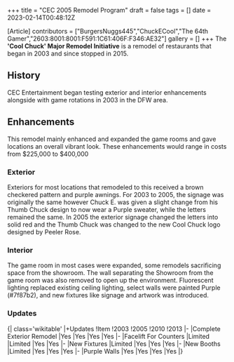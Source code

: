 +++
title = "CEC 2005 Remodel Program"
draft = false
tags = []
date = 2023-02-14T00:48:12Z

[Article]
contributors = ["BurgersNuggs445","ChuckECool","The 64th Gamer","2603:8001:8001:F591:1C61:406F:F346:AE32"]
gallery = []
+++
The **'Cool Chuck' Major Remodel Initiative** is a remodel of  restaurants that began in 2003 and since stopped in 2015.

## History ##
CEC Entertainment began testing exterior and interior enhancements alongside with game rotations in 2003 in the DFW area. 

## Enhancements ##
This remodel mainly enhanced and expanded the game rooms and gave locations an overall vibrant look. These enhancements would range in costs from $225,000 to $400,000

### Exterior ###
Exteriors for most locations that remodeled to this received a brown checkered pattern and purple awnings. For 2003 to 2005, the signage was originally the same however Chuck E. was given a slight change from his Thumb Chuck design to now wear a Purple sweater, while the letters remained the same. In 2005 the exterior signage changed the letters into solid red and the Thumb Chuck was changed to the new Cool Chuck logo designed by Peeler Rose.

### Interior ###
The game room in most cases were expanded, some remodels sacrificing space from the showroom. The wall separating the Showroom from the game room was also removed to open up the environment. Fluorescent lighting replaced existing ceiling lighting, select walls were painted Purple (#7f87b2), and new fixtures like signage and artwork was introduced.

### Updates ###
{| class='wikitable'
|+Updates
!Item
!2003
!2005
!2010
!2013
|-
|Complete Exterior Remodel
|Yes
|Yes
|Yes
|Yes
|-
|Facelift For Counters
|Limited
|Limited
|Yes
|Yes
|-
|New Fixtures
|Limited
|Yes
|Yes
|Yes
|-
|New Booths
|Limited
|Yes
|Yes
|Yes
|-
|Purple Walls
|Yes
|Yes
|Yes
|Yes
|}